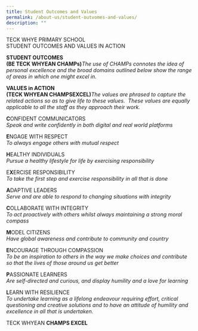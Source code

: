 ```yaml
---
title: Student Outcomes and Values
permalink: /about-us/student-outvomes-and-values/
description: ""
---
```

TECK WHYE PRIMARY SCHOOL  
STUDENT OUTCOMES AND VALUES IN ACTION

**STUDENT OUTCOMES**  
**(BE TECK WHYEAN CHAMPs)**_The use of CHAMPs connotes the idea of personal excellence and the broad domains outlined below show the range of areas in which one might excel in._

**VALUES in ACTION**  
**(TECK WHYEAN CHAMPSEXCEL)**_The values are phrased to capture the related actions so as to give life to these values.  These values are equally applicable to all the staff as they approach their work._

**C**ONFIDENT COMMUNICATORS  
_Speak and write confidently in both digital and real world platforms_

**E**NGAGE WITH RESPECT  
_To always engage others with mutual respect_

**H**EALTHY INDIVIDUALS  
_Pursue a healthy lifestyle for life by exercising responsibility_

E**X**ERCISE RESPONSIBILITY  
_To take the first step and exercise responsibility in all that is done_

**A**DAPTIVE LEADERS  
_Serve and are able to respond to changing situations with integrity_

**C**OLLABORATE WITH INTEGRITY  
_To act proactively with others whilst always maintaining a strong moral compass_

**M**ODEL CITIZENS  
_Have global awareness and contribute to community and country_

**E**NCOURAGE THROUGH COMPASSION  
_To be an inspiration to others in the way we make choices and contribute so that the lives of those around us get better_

**P**ASSIONATE LEARNERS  
_Are self-directed and curious, and display humility and a love for learning_

**L**EARN WITH RESILIENCE  
_To undertake learning as a lifelong endeavour requiring effort, critical questioning and creative solutions and to have an attitude of humility and excellence in all that is undertaken._

TECK WHYEAN **CHAMPS EXCEL**